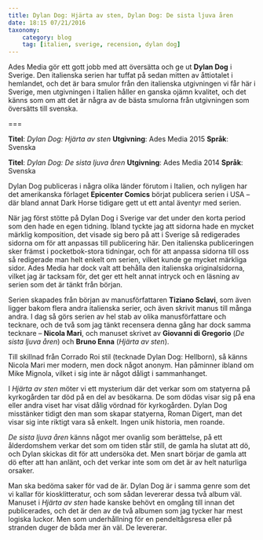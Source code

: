 ```yaml
---
title: Dylan Dog: Hjärta av sten, Dylan Dog: De sista ljuva åren
date: 18:15 07/21/2016
taxonomy:
    category: blog
    tag: [italien, sverige, recension, dylan dog]
---
```


Ades Media gör ett gott jobb med att översätta och ge ut **Dylan Dog** i Sverige. Den italienska serien har tuffat på sedan mitten av åttiotalet i hemlandet, och det är bara smulor från den italienska utgivningen vi får här i Sverige, men utgivningen i Italien håller en ganska ojämn kvalitet, och det känns som om att det är några av de bästa smulorna från utgivningen som översätts till svenska.

===

**Titel**: _Dylan Dog: Hjärta av sten_
**Utgivning**: Ades Media 2015
**Språk**: Svenska


**Titel**: _Dylan Dog: De sista ljuva åren_
**Utgivning**: Ades Media 2014
**Språk**: Svenska


Dylan Dog publiceras i några olika länder förutom i Italien, och nyligen har det amerikanska förlaget **Epicenter Comics** börjat publicera serien i USA – där bland annat Dark Horse tidigare gett ut ett antal äventyr med serien.

När jag först stötte på Dylan Dog i Sverige var det under den korta period som den hade en egen tidning. Ibland tyckte jag att sidorna hade en mycket märklig komposition, det visade sig bero på att i Sverige så redigerades sidorna om för att anpassas till publicering här. Den italienska publiceringen sker främst i pocketbok-stora tidningar, och för att anpassa sidorna till oss så redigerade man helt enkelt om serien, vilket kunde ge mycket märkliga sidor. Ades Media har dock valt att behålla den italienska originalsidorna, vilket jag är tacksam för, det ger ett helt annat intryck och en läsning av serien som det är tänkt från början.

Serien skapades från början av manusförfattaren **Tiziano Sclavi**, som även ligger bakom flera andra italienska serier, och även skrivit manus till många andra. I dag så görs serien av hel stab av olika manusförfattare och tecknare, och de två som jag tänkt recensera denna gång har dock samma tecknare – **Nicola Mari**, och manuset skrivet av **Giovanni di Gregorio** (_De sista ljuva åren_) och  **Bruno Enna** (_Hjärta av sten_).

Till skillnad från Corrado Roi stil (tecknade Dylan Dog: Hellborn), så känns Nicola Mari mer modern, men dock något anonym. Han påminner ibland om Mike Mignola, vilket i sig inte är något dåligt i sammanhanget.

I _Hjärta av sten_ möter vi ett mysterium där det verkar som om statyerna på kyrkogården tar död på en del av besökarna. De som dödas visar sig på ena eller andra viset har visat dålig vördnad för kyrkogården. Dylan Dog misstänker tidigt den man som skapar statyerna, Roman Digert, man det visar sig inte riktigt vara så enkelt. Ingen unik historia, men roande.

_De sista ljuva åren_ känns något mer ovanlig som berättelse, på ett ålderdomshem verkar det som om tiden står still, de gamla ha slutat att dö, och Dylan skickas dit för att undersöka det. Men snart börjar de gamla att dö efter att han anlänt, och det verkar inte som om det är av helt naturliga orsaker.

Man ska bedöma saker för vad de är. Dylan Dog är i samma genre som det vi kallar för kiosklitteratur, och som sådan levererar dessa två album väl. Manuset i _Hjärta av sten_ hade kanske behövt en omgång till innan det publicerades, och det är den av de två albumen som jag tycker har mest logiska luckor. Men som underhållning för en pendeltågsresa eller på stranden duger de båda mer än väl. De levererar.

